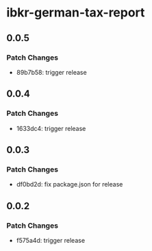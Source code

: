 # ibkr-german-tax-report

## 0.0.5

### Patch Changes

- 89b7b58: trigger release

## 0.0.4

### Patch Changes

- 1633dc4: trigger release

## 0.0.3

### Patch Changes

- df0bd2d: fix package.json for release

## 0.0.2

### Patch Changes

- f575a4d: trigger release
